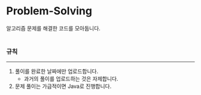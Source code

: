 # Problem-Solving
알고리즘 문제를 해결한 코드를 모아둡니다.
<br><br>

### 규칙
___
<ol>
  <li>풀이를 완료한 날짜에만 업로드합니다.
  <ul>
    <li>과거의 풀이를 업로드하는 것은 자제합니다.
  </ul>
  <li>문제 풀이는 가급적이면 Java로 진행합니다.
</ol>
